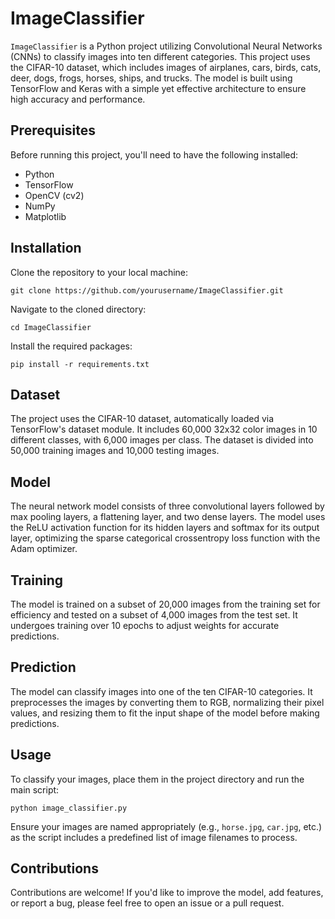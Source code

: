 <!DOCTYPE html>
<html lang="en">
<head>
    <meta charset="UTF-8">
    <meta name="viewport" content="width=device-width, initial-scale=1.0">
</head>
<body>
    <h1>ImageClassifier</h1>
    <p><code>ImageClassifier</code> is a Python project utilizing Convolutional Neural Networks (CNNs) to classify images into ten different categories. This project uses the CIFAR-10 dataset, which includes images of airplanes, cars, birds, cats, deer, dogs, frogs, horses, ships, and trucks. The model is built using TensorFlow and Keras with a simple yet effective architecture to ensure high accuracy and performance.</p>
    
<h2>Prerequisites</h2>
    <p>Before running this project, you'll need to have the following installed:</p>
    <ul>
        <li>Python</li>
        <li>TensorFlow</li>
        <li>OpenCV (cv2)</li>
        <li>NumPy</li>
        <li>Matplotlib</li>
    </ul>
    
<h2>Installation</h2>
    <p>Clone the repository to your local machine:</p>
    <pre><code>git clone https://github.com/yourusername/ImageClassifier.git</code></pre>
    <p>Navigate to the cloned directory:</p>
    <pre><code>cd ImageClassifier</code></pre>
    <p>Install the required packages:</p>
    <pre><code>pip install -r requirements.txt</code></pre>
    
<h2>Dataset</h2>
    <p>The project uses the CIFAR-10 dataset, automatically loaded via TensorFlow's dataset module. It includes 60,000 32x32 color images in 10 different classes, with 6,000 images per class. The dataset is divided into 50,000 training images and 10,000 testing images.</p>
    
<h2>Model</h2>
    <p>The neural network model consists of three convolutional layers followed by max pooling layers, a flattening layer, and two dense layers. The model uses the ReLU activation function for its hidden layers and softmax for its output layer, optimizing the sparse categorical crossentropy loss function with the Adam optimizer.</p>
    
<h2>Training</h2>
    <p>The model is trained on a subset of 20,000 images from the training set for efficiency and tested on a subset of 4,000 images from the test set. It undergoes training over 10 epochs to adjust weights for accurate predictions.</p>
    
<h2>Prediction</h2>
    <p>The model can classify images into one of the ten CIFAR-10 categories. It preprocesses the images by converting them to RGB, normalizing their pixel values, and resizing them to fit the input shape of the model before making predictions.</p>
    
<h2>Usage</h2>
    <p>To classify your images, place them in the project directory and run the main script:</p>
    <pre><code>python image_classifier.py</code></pre>
    <p>Ensure your images are named appropriately (e.g., <code>horse.jpg</code>, <code>car.jpg</code>, etc.) as the script includes a predefined list of image filenames to process.</p>
    
<h2>Contributions</h2>
    <p>Contributions are welcome! If you'd like to improve the model, add features, or report a bug, please feel free to open an issue or a pull request.</p>
    
</body>
</html>
